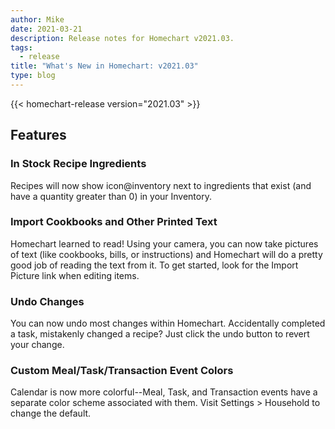 ```yaml
---
author: Mike
date: 2021-03-21
description: Release notes for Homechart v2021.03.
tags:
  - release
title: "What's New in Homechart: v2021.03"
type: blog
---
```


{{< homechart-release version="2021.03" >}}

## Features

### In Stock Recipe Ingredients

Recipes will now show icon@inventory next to ingredients that exist (and have a quantity greater than 0) in your Inventory.

### Import Cookbooks and Other Printed Text

Homechart learned to read!  Using your camera, you can now take pictures of text (like cookbooks, bills, or instructions) and Homechart will do a pretty good job of reading the text from it.  To get started, look for the Import Picture link when editing items.

### Undo Changes

You can now undo most changes within Homechart.  Accidentally completed a task, mistakenly changed a recipe?  Just click the undo button to revert your change.

### Custom Meal/Task/Transaction Event Colors

Calendar is now more colorful--Meal, Task, and Transaction events have a separate color scheme associated with them.  Visit Settings > Household to change the default.

